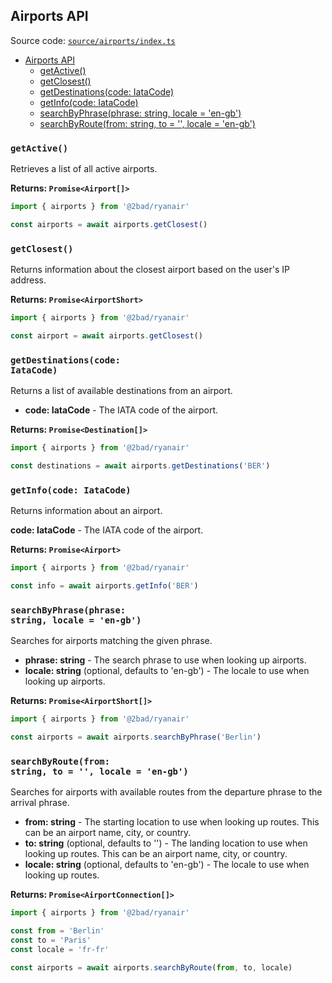 ## Airports API

Source code: [`source/airports/index.ts`](../source/airports/index.ts)

- [Airports API](#airports-api)
  - [getActive()](#getactive)
  - [getClosest()](#getclosest)
  - [getDestinations(code: IataCode)](#getdestinationscode-iatacode)
  - [getInfo(code: IataCode)](#getinfocode-iatacode)
  - [searchByPhrase(phrase: string, locale = 'en-gb')](#searchbyphrasephrase-string-locale--en-gb)
  - [searchByRoute(from: string, to = '', locale = 'en-gb')](#searchbyroutefrom-string-to---locale--en-gb)

### <code>getActive()</code>

Retrieves a list of all active airports.

**Returns: `Promise<Airport[]>`**

```typescript
import { airports } from '@2bad/ryanair'

const airports = await airports.getClosest()
```

### <code>getClosest()</code>

Returns information about the closest airport based on the user's IP address.

**Returns: `Promise<AirportShort>`**

```typescript
import { airports } from '@2bad/ryanair'

const airport = await airports.getClosest()
```

### <code>getDestinations(code: IataCode)</code>

Returns a list of available destinations from an airport.

- **code: IataCode** - The IATA code of the airport.

**Returns: `Promise<Destination[]>`**

```typescript
import { airports } from '@2bad/ryanair'

const destinations = await airports.getDestinations('BER')
```

### <code>getInfo(code: IataCode)</code>

Returns information about an airport.

**code: IataCode** - The IATA code of the airport.

**Returns: `Promise<Airport>`**

```typescript
import { airports } from '@2bad/ryanair'

const info = await airports.getInfo('BER')
```

### <code>searchByPhrase(phrase: string, locale = 'en-gb')</code>

Searches for airports matching the given phrase.

- **phrase: string** - The search phrase to use when looking up airports.
- **locale: string** (optional, defaults to 'en-gb') - The locale to use when looking up airports.

**Returns: `Promise<AirportShort[]>`**

```typescript
import { airports } from '@2bad/ryanair'

const airports = await airports.searchByPhrase('Berlin')
```

### <code>searchByRoute(from: string, to = '', locale = 'en-gb')</code>

Searches for airports with available routes from the departure phrase to the arrival phrase.

- **from: string** - The starting location to use when looking up routes. This can be an airport name, city, or country.
- **to: string** (optional, defaults to '') - The landing location to use when looking up routes. This can be an airport name, city, or country.
- **locale: string** (optional, defaults to 'en-gb') - The locale to use when looking up routes.

**Returns: `Promise<AirportConnection[]>`**

```typescript
import { airports } from '@2bad/ryanair'

const from = 'Berlin'
const to = 'Paris'
const locale = 'fr-fr'

const airports = await airports.searchByRoute(from, to, locale)
```
